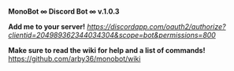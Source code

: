 **MonoBot ∞ Discord Bot ∞ v.1.0.3**






**Add me to your server!**
_https://discordapp.com/oauth2/authorize?clientid=204989362344034304&scope=bot&permissions=800_

**Make sure to read the wiki for help and a list of commands!**
https://github.com/arby36/monobot/wiki
